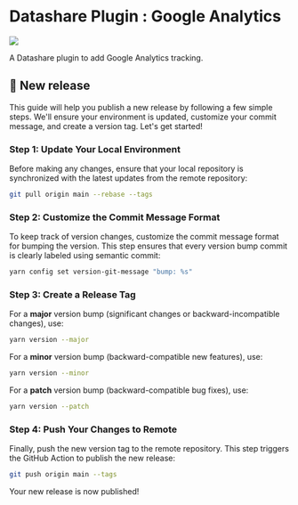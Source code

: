 # Datashare Plugin : Google Analytics

[![](https://img.shields.io/github/actions/workflow/status/icij/datashare-plugin-ga/main.yml)](https://github.com/ICIJ/datashare-plugin-ga/actions)

A Datashare plugin to add Google Analytics tracking.


## 🤸 New release

This guide will help you publish a new release by following a few simple steps. We'll ensure your environment is updated, customize your commit message, and create a version tag. Let's get started!

### Step 1: Update Your Local Environment

Before making any changes, ensure that your local repository is synchronized with the latest updates from the remote repository:

```bash
git pull origin main --rebase --tags
```

### Step 2: Customize the Commit Message Format

To keep track of version changes, customize the commit message format for bumping the version. This step ensures that every version bump commit is clearly labeled using semantic commit:

```bash
yarn config set version-git-message "bump: %s"
```

### Step 3: Create a Release Tag

For a **major** version bump (significant changes or backward-incompatible changes), use:

```bash
yarn version --major
```

For a **minor** version bump (backward-compatible new features), use:

```bash
yarn version --minor
```

For a **patch** version bump (backward-compatible bug fixes), use:

```bash
yarn version --patch
```

### Step 4: Push Your Changes to Remote

Finally, push the new version tag to the remote repository. This step triggers the GitHub Action to publish the new release:

```bash
git push origin main --tags
```

Your new release is now published!